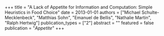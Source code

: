 +++
title = "A Lack of Appetite for Information and Computation: Simple Heuristics in Food Choice"
date = 2013-01-01
authors = ["Michael Schulte-Mecklenbeck", "Matthias Sohn", "Emanuel de Bellis", "Nathalie Martin", "Ralph Hertwig"]
publication_types = ["2"]
abstract = ""
featured = false
publication = "*Appetite*"
+++

